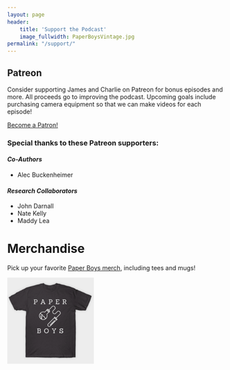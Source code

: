 ```yaml
---
layout: page
header:
    title: 'Support the Podcast'
    image_fullwidth: PaperBoysVintage.jpg
permalink: "/support/"
---
```


## Patreon
Consider supporting James and Charlie on Patreon for bonus episodes and more. All proceeds go to improving the podcast. Upcoming goals include purchasing camera equipment so that we can make videos for each episode!

<a href="https://www.patreon.com/bePatron?u=19726787" data-patreon-widget-type="become-patron-button">Become a Patron!</a><script async src="https://c6.patreon.com/becomePatronButton.bundle.js"></script>

### Special thanks to these Patreon supporters:

#### _Co-Authors_
* Alec Buckenheimer

#### _Research Collaborators_
* John Darnall
* Nate Kelly
* Maddy Lea


# Merchandise
Pick up your favorite [Paper Boys merch](https://www.teepublic.com/stores/paper-boys?ref_id=7492), including tees and mugs! 

<img src="/images/merch.PNG" alt="Paper Boys shirt" width="200"/>
